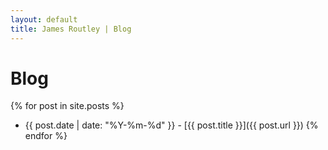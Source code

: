 ```yaml
---
layout: default
title: James Routley | Blog
---
```


# Blog

{% for post in site.posts %}
- {{ post.date | date: "%Y-%m-%d" }} - [{{ post.title }}]({{ post.url }})
{% endfor %}
